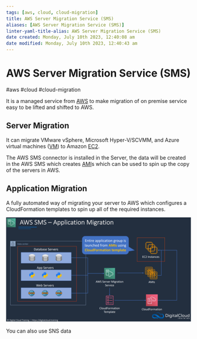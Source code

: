```yaml
---
tags: [aws, cloud, cloud-migration]
title: AWS Server Migration Service (SMS)
aliases: [AWS Server Migration Service (SMS)]
linter-yaml-title-alias: AWS Server Migration Service (SMS)
date created: Monday, July 10th 2023, 12:40:08 am
date modified: Monday, July 10th 2023, 12:40:43 am
---
```

# AWS Server Migration Service (SMS)
#aws #cloud #cloud-migration 

It is a managed service from [AWS](Cloud%20Computing/AWS/AWS.md) to make migration of on premise service easy to be lifted and shifted to AWS.

## Server Migration

It can migrate VMware vSphere, Microsoft Hyper-V/SCVMM, and   Azure virtual machines ([VM](Cloud%20Computing/Azure/VM.md)) to Amazon [EC2](Cloud%20Computing/AWS/Compute/EC2.md).

The AWS SMS connector is installed in the Server, the data will be created in the AWS SMS which creates [AMI](Cloud%20Computing/AWS/Compute/AMI.md)s which can be used to spin up the copy of the servers in AWS.


## Application Migration

A fully automated way of migrating your server to AWS which configures a CloudFormation templates to spin up all of the required instances.

![](Attachments/Pasted%20image%2020230321145309.png)



You can also use SNS data
